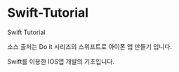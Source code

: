 # Swift-Tutorial
Swift Tutorial

소스 출처는 Do it 시리즈의 스위프트로 아이폰 앱 만들기 입니다.

Swift를 이용한 IOS앱 개발의 기초입니다.
